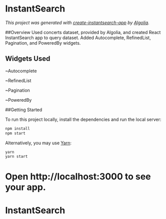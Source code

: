 # InstantSearch

_This project was generated with [create-instantsearch-app](https://github.com/algolia/create-instantsearch-app) by [Algolia](https://algolia.com)._

##Overview
Used concerts dataset, provided by Algolia, and created React InstantSearch app to query dataset.
Added Autocomplete, RefinedList, Pagination, and PoweredBy widgets.

## Widgets Used
~Autocomplete<p>
~RefinedList<p>
~Pagination<p>
~PoweredBy<p>

##Getting Started

To run this project locally, install the dependencies and run the local server:

```sh
npm install
npm start
```

Alternatively, you may use [Yarn](https://http://yarnpkg.com/):

```sh
yarn
yarn start
```

Open http://localhost:3000 to see your app.
=======
# InstantSearch
